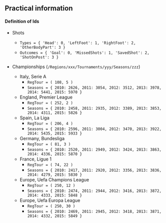 ## Practical information

#### Definition of Ids

- Shots
  - ```Types = { 'Head': 0, 'LeftFoot': 1, 'RightFoot': 2, 'OtherBodyPart': 3 }```
  - ```Outcomes = { 'Goal': 0, 'MissedShots': 1, 'SavedShot': 2, 'ShotOnPost': 3 }```

- Championships (```/Regions/xxx/Tournaments/yyy/Seasons/zzz```)
  - Italy, Serie A 
    - ```RegTour = ( 108, 5 )``` 
    - ```Seasons = { 2010: 2626, 2011: 3054, 2012: 3512, 2013: 3978, 2014: 5441, 2015: 5970 }``` 
  - England, Premier League
    - ```RegTour = ( 252, 2 )``` 
    - ```Seasons = { 2010: 2458, 2011: 2935, 2012: 3389, 2013: 3853, 2014: 4311, 2015: 5826 }```
  - Spain, La Liga
    - ```RegTour = ( 206, 4 )``` 
    - ```Seasons = { 2010: 2596, 2011: 3004, 2012: 3470, 2013: 3922, 2014: 5435, 2015: 5933 }```
  - Germany, Bundesliga
    - ```RegTour = ( 81, 3 )``` 
    - ```Seasons = { 2010: 2520, 2011: 2949, 2012: 3424, 2013: 3863, 2014: 4336, 2015: 5870 }```
  - France, Ligue 1
    - ```RegTour = ( 74, 22 )``` 
    - ```Seasons = { 2010: 2417, 2011: 2920, 2012: 3356, 2013: 3836, 2014: 4279, 2015: 5830 }```
  - Europe, Uefa Champions League
    - ```RegTour = ( 250, 12 )``` 
    - ```Seasons = { 2010: 2474, 2011: 2944, 2012: 3416, 2013: 3872, 2014: 4333, 2015: 5848 }```
  - Europe, Uefa Europa League
    - ```RegTour = ( 250, 30 )``` 
    - ```Seasons = { 2010: 2469, 2011: 2945, 2012: 3418, 2013: 3871, 2014: 4332, 2015: 5849 }```

